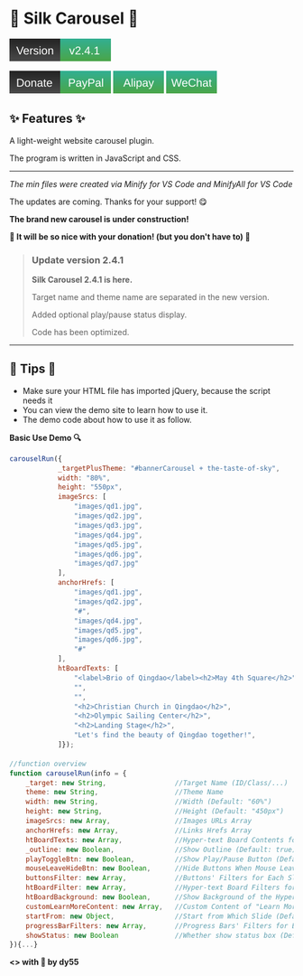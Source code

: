 # 🎀 Silk Carousel 🎀

![Version_2.4.1](.github/info/version.svg)

[![Donate_PayPal](.github/info/donatePaypal.svg)](https://paypal.me/dy55)
[![Donate_Alipay](.github/info/donateAlipay.svg)](.github/info/alipayQR_dy55.jpg)
[![Donate_WeChat](.github/info/donateWechat.svg)](.github/info/wechatQR_dy55.png)

## ✨ Features ✨

A light-weight website carousel plugin.

The program is written in JavaScript and CSS.

***

*The min files were created via Minify for VS Code and MinifyAll for VS Code*

The updates are coming. Thanks for your support! 😋

**The brand new carousel is under construction!**

**💝 It will be so nice with your donation! (but you don't have to) 💝**

> ### Update version 2.4.1
>
> **Silk Carousel 2.4.1 is here.**
>
> Target name and theme name are separated in the new version.
>
> Added optional play/pause status display.
>
> Code has been optimized.

***

## 🎯 Tips 🎯

  - Make sure your HTML file has imported jQuery, because the script needs it
  - You can view the demo site to learn how to use it.
  - The demo code about how to use it as follow.

**Basic Use Demo 🔍**
	
```JavaScript
carouselRun({
			_targetPlusTheme: "#bannerCarousel + the-taste-of-sky",
			width: "80%",
			height: "550px",
			imageSrcs: [
				"images/qd1.jpg",
				"images/qd2.jpg",
				"images/qd3.jpg",
				"images/qd4.jpg",
				"images/qd5.jpg",
				"images/qd6.jpg",
				"images/qd7.jpg"
			],
			anchorHrefs: [
				"images/qd1.jpg",
				"images/qd2.jpg",
				"#",
				"images/qd4.jpg",
				"images/qd5.jpg",
				"images/qd6.jpg",
				"#"
			],
			htBoardTexts: [
				"<label>Brio of Qingdao</label><h2>May 4th Square</h2>",
				"",
				"",
				"<h2>Christian Church in Qingdao</h2>",
				"<h2>Olympic Sailing Center</h2>",
				"<h2>Landing Stage</h2>",
				"Let's find the beauty of Qingdao together!",
			]});

//function overview
function carouselRun(info = {
	_target: new String,                 //Target Name (ID/Class/...)
	theme: new String,                   //Theme Name
	width: new String,                   //Width (Default: "60%")
	height: new String,                  //Height (Default: "450px")
	imageSrcs: new Array,                //Images URLs Array
	anchorHrefs: new Array,              //Links Hrefs Array
	htBoardTexts: new Array,             //Hyper-text Board Contents for Each Slide
	_outline: new Boolean,               //Show Outline (Default: true)
	playToggleBtn: new Boolean,          //Show Play/Pause Button (Default: true)
	mouseLeaveHideBtn: new Boolean,      //Hide Buttons When Mouse Leaves (Default: true)
	buttonsFilter: new Array,            //Buttons' Filters for Each Slide
	htBoardFilter: new Array,            //Hyper-text Board Filters for Each Slide
	htBoardBackground: new Boolean,      //Show Background of the Hyper-text Board (Default: true)
	customLearnMoreContent: new Array,   //Custom Content of "Learn More" Button for Each Slide
	startFrom: new Object,               //Start from Which Slide (Default: 1)
	progressBarFilters: new Array,       //Progress Bars' Filters for Each Slide
	showStatus: new Boolean              //Whether show status box (Default: true)
}){...}

```

**<> with 💖 by dy55**
